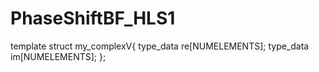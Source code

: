# PhaseShiftBF_HLS1
template<typename type_data>
struct my_complexV{
type_data re[NUMELEMENTS];
type_data im[NUMELEMENTS];
};
